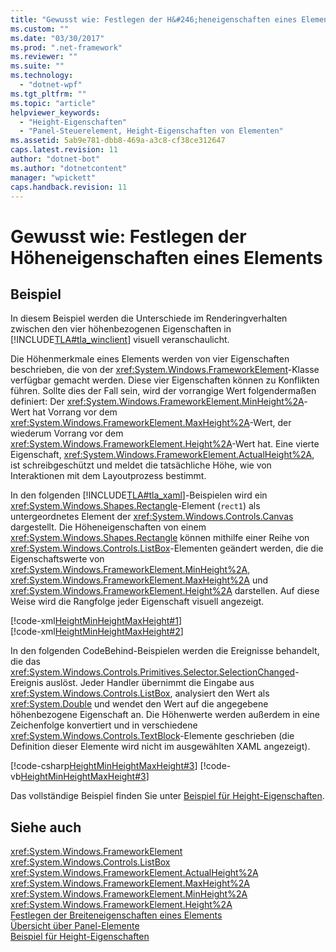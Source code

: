 ```yaml
---
title: "Gewusst wie: Festlegen der H&#246;heneigenschaften eines Elements | Microsoft Docs"
ms.custom: ""
ms.date: "03/30/2017"
ms.prod: ".net-framework"
ms.reviewer: ""
ms.suite: ""
ms.technology: 
  - "dotnet-wpf"
ms.tgt_pltfrm: ""
ms.topic: "article"
helpviewer_keywords: 
  - "Height-Eigenschaften"
  - "Panel-Steuerelement, Height-Eigenschaften von Elementen"
ms.assetid: 5ab9e781-dbb8-469a-a3c8-cf38ce312647
caps.latest.revision: 11
author: "dotnet-bot"
ms.author: "dotnetcontent"
manager: "wpickett"
caps.handback.revision: 11
---
```

# Gewusst wie: Festlegen der H&#246;heneigenschaften eines Elements
## Beispiel  
 In diesem Beispiel werden die Unterschiede im Renderingverhalten zwischen den vier höhenbezogenen Eigenschaften in [!INCLUDE[TLA#tla_winclient](../../../../includes/tlasharptla-winclient-md.md)] visuell veranschaulicht.  
  
 Die Höhenmerkmale eines Elements werden von vier Eigenschaften beschrieben, die von der <xref:System.Windows.FrameworkElement>\-Klasse verfügbar gemacht werden.  Diese vier Eigenschaften können zu Konflikten führen. Sollte dies der Fall sein, wird der vorrangige Wert folgendermaßen definiert: Der <xref:System.Windows.FrameworkElement.MinHeight%2A>\-Wert hat Vorrang vor dem <xref:System.Windows.FrameworkElement.MaxHeight%2A>\-Wert, der wiederum Vorrang vor dem <xref:System.Windows.FrameworkElement.Height%2A>\-Wert hat.  Eine vierte Eigenschaft, <xref:System.Windows.FrameworkElement.ActualHeight%2A>, ist schreibgeschützt und meldet die tatsächliche Höhe, wie von Interaktionen mit dem Layoutprozess bestimmt.  
  
 In den folgenden [!INCLUDE[TLA#tla_xaml](../../../../includes/tlasharptla-xaml-md.md)]\-Beispielen wird ein <xref:System.Windows.Shapes.Rectangle>\-Element \(`rect1`\) als untergeordnetes Element der <xref:System.Windows.Controls.Canvas> dargestellt.  Die Höheneigenschaften von einem <xref:System.Windows.Shapes.Rectangle> können mithilfe einer Reihe von <xref:System.Windows.Controls.ListBox>\-Elementen geändert werden, die die Eigenschaftswerte von <xref:System.Windows.FrameworkElement.MinHeight%2A>, <xref:System.Windows.FrameworkElement.MaxHeight%2A> und <xref:System.Windows.FrameworkElement.Height%2A> darstellen.  Auf diese Weise wird die Rangfolge jeder Eigenschaft visuell angezeigt.  
  
 [!code-xml[HeightMinHeightMaxHeight#1](../../../../samples/snippets/csharp/VS_Snippets_Wpf/HeightMinHeightMaxHeight/CSharp/Window1.xaml#1)]  
[!code-xml[HeightMinHeightMaxHeight#2](../../../../samples/snippets/csharp/VS_Snippets_Wpf/HeightMinHeightMaxHeight/CSharp/Window1.xaml#2)]  
  
 In den folgenden CodeBehind\-Beispielen werden die Ereignisse behandelt, die das <xref:System.Windows.Controls.Primitives.Selector.SelectionChanged>\-Ereignis auslöst.  Jeder Handler übernimmt die Eingabe aus <xref:System.Windows.Controls.ListBox>, analysiert den Wert als <xref:System.Double> und wendet den Wert auf die angegebene höhenbezogene Eigenschaft an.  Die Höhenwerte werden außerdem in eine Zeichenfolge konvertiert und in verschiedene <xref:System.Windows.Controls.TextBlock>\-Elemente geschrieben \(die Definition dieser Elemente wird nicht im ausgewählten XAML angezeigt\).  
  
 [!code-csharp[HeightMinHeightMaxHeight#3](../../../../samples/snippets/csharp/VS_Snippets_Wpf/HeightMinHeightMaxHeight/CSharp/Window1.xaml.cs#3)]
 [!code-vb[HeightMinHeightMaxHeight#3](../../../../samples/snippets/visualbasic/VS_Snippets_Wpf/HeightMinHeightMaxHeight/VisualBasic/Window1.xaml.vb#3)]  
  
 Das vollständige Beispiel finden Sie unter [Beispiel für Height\-Eigenschaften](http://go.microsoft.com/fwlink/?LinkID=159993).  
  
## Siehe auch  
 <xref:System.Windows.FrameworkElement>   
 <xref:System.Windows.Controls.ListBox>   
 <xref:System.Windows.FrameworkElement.ActualHeight%2A>   
 <xref:System.Windows.FrameworkElement.MaxHeight%2A>   
 <xref:System.Windows.FrameworkElement.MinHeight%2A>   
 <xref:System.Windows.FrameworkElement.Height%2A>   
 [Festlegen der Breiteneigenschaften eines Elements](../../../../docs/framework/wpf/controls/how-to-set-the-width-properties-of-an-element.md)   
 [Übersicht über Panel\-Elemente](../../../../docs/framework/wpf/controls/panels-overview.md)   
 [Beispiel für Height\-Eigenschaften](http://go.microsoft.com/fwlink/?LinkID=159993)